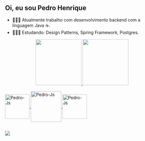 ## Oi, eu sou Pedro Henrique
- 👨🏽‍💻 Atualmente trabalho com desenvolvimento backend com a linguagem Java ☕.
- 👨🏽‍🎓 Estudando:  Design Patterns, Spring Framework, Postgres.
<div align="center">
  <a href="https://github.com/PedroHeenrique">
  <img height="150em" src="https://github-readme-stats.vercel.app/api?username=PedroHeenrique&show_icons=true&theme=tokyonight&include_all_commits=true&count_private=true"/>
  <img height="150em" src="https://github-readme-stats.vercel.app/api/top-langs/?username=PedroHeenrique&layout=compact&langs_count=7&theme=tokyonight"/>
</div>
  <div style="display: inline_block"><br>
  <img align="center" alt="Pedro-Js" height="80" width="80" src="https://cdn.jsdelivr.net/gh/devicons/devicon/icons/java/java-original-wordmark.svg">
  <img align="center" alt="Pedro-Js" height="100" width="100" src="https://cdn.jsdelivr.net/gh/devicons/devicon/icons/spring/spring-original-wordmark.svg">  
  <img align="center" alt="Pedro-Js" height="80" width="80" src="https://cdn.jsdelivr.net/gh/devicons/devicon/icons/postgresql/postgresql-plain-wordmark.svg">
</div>
  
  ## 
  
  <div> 
  <a href="https://www.linkedin.com/in/pedro-henrique-b4515b88/" target="_blank"><img src="https://img.shields.io/badge/-LinkedIn-%230077B5?style=for-the-       badge&logo=linkedin&logoColor=white" target="_blank"></a> 
</div>

